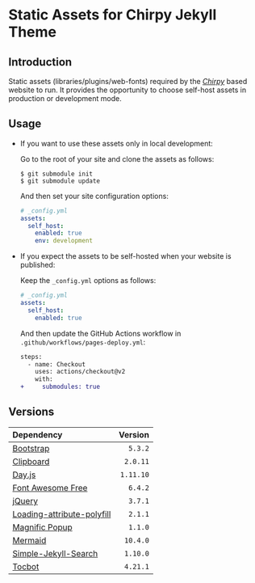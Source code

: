 # Static Assets for Chirpy Jekyll Theme

## Introduction

Static assets (libraries/plugins/web-fonts) required by the [_Chirpy_][chirpy] based website to run. It provides the opportunity to choose self-host assets in production or development mode.

## Usage

- If you want to use these assets only in local development:

  Go to the root of your site and clone the assets as follows:

  ```console
  $ git submodule init
  $ git submodule update
  ```

  And then set your site configuration options:

  ```yml
  # _config.yml
  assets:
    self_host:
      enabled: true
      env: development
  ```

- If you expect the assets to be self-hosted when your website is published:

  Keep the `_config.yml` options as follows:

  ```yml
  # _config.yml
  assets:
    self_host:
      enabled: true
  ```

  And then update the GitHub Actions workflow in `.github/workflows/pages-deploy.yml`:

  ```diff
  steps:
    - name: Checkout
      uses: actions/checkout@v2
      with:
  +     submodules: true
  ```

## Versions

| Dependency                                               |   Version |
| :------------------------------------------------------- | --------: |
| [Bootstrap][bootstrap]                                   |   `5.3.2` |
| [Clipboard][clipboard]                                   |  `2.0.11` |
| [Day.js][dayjs]                                          | `1.11.10` |
| [Font Awesome Free][fontawesome]                         |   `6.4.2` |
| [jQuery][jquery]                                         |   `3.7.1` |
| [Loading-attribute-polyfill][loading-attribute-polyfill] |   `2.1.1` |
| [Magnific Popup][magnific-popup]                         |   `1.1.0` |
| [Mermaid][mermaid]                                       |  `10.4.0` |
| [Simple-Jekyll-Search][simple-jekyll-search]             |  `1.10.0` |
| [Tocbot][tocbot]                                         |  `4.21.1` |

[assets]: https://github.com/cotes2020/chirpy-static-assets
[chirpy]: https://github.com/cotes2020/jekyll-theme-chirpy

<!-- deps -->

[bootstrap]: https://www.jsdelivr.com/package/npm/bootstrap
[clipboard]: https://www.jsdelivr.com/package/npm/clipboard
[dayjs]: https://www.jsdelivr.com/package/npm/dayjs
[fontawesome]: https://fontawesome.com/download
[jquery]: https://www.jsdelivr.com/package/npm/jquery
[loading-attribute-polyfill]: https://www.jsdelivr.com/package/npm/loading-attribute-polyfill
[magnific-popup]: https://www.jsdelivr.com/package/npm/magnific-popup
[mermaid]: https://www.jsdelivr.com/package/npm/mermaid
[simple-jekyll-search]: https://www.jsdelivr.com/package/npm/simple-jekyll-search
[tocbot]: https://www.jsdelivr.com/package/npm/tocbot

